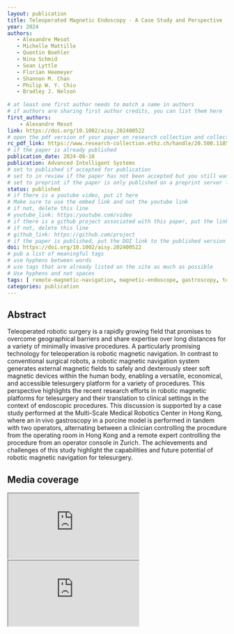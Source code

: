 ```yaml
---
layout: publication
title: Teleoperated Magnetic Endoscopy - A Case Study and Perspective
year: 2024
authors: 
   - Alexandre Mesot
   - Michelle Mattille
   - Quentin Boehler
   - Nina Schmid
   - Sean Lyttle
   - Florian Heemeyer
   - Shannon M. Chan
   - Philip W. Y. Chiu
   - Bradley J. Nelson
   
# at least one first author needs to match a name in authors
# if authors are sharing first author credits, you can list them here
first_authors: 
    - Alexandre Mesot
link: https://doi.org/10.1002/aisy.202400522
# open the pdf version of your paper on research collection and collect the link there
rc_pdf_link: https://www.research-collection.ethz.ch/handle/20.500.11850/689496
# if the paper is already published
publication_date: 2024-08-18
publication: Advanced Intelligent Systems
# set to published if accepted for publication
# set to in review if the paper has not been accepted but you still want a web presence for it
# set to preprint if the paper is only published on a preprint server like arxiv
status: published
# if there is a youtube video, put it here
# Make sure to use the embed link and not the youtube link
# if not, delete this line
# youtube_link: https:/youtube.com/video
# if there is a github project associated with this paper, put the link here
# if not, delete this line
# github_link: https://github.com/project
# if the paper is published, put the DOI link to the published version
doi: https://doi.org/10.1002/aisy.202400522
# pub a list of meaningful tags
# use hyphens between words
# use tags that are already listed on the site as much as possible
# Use hyphens and not spaces
tags: [ remote-magnetic-navigation, magnetic-endoscope, gastroscopy, telesurgery, in-vivo]
categories: publication
---
```


## Abstract ##
Teleoperated robotic surgery is a rapidly growing field that promises to overcome geographical barriers and share expertise over long distances for a variety of minimally invasive procedures. A particularly promising technology for teleoperation is robotic magnetic navigation. In contrast to conventional surgical robots, a robotic magnetic navigation system generates external magnetic fields to safely and dexterously steer soft magnetic devices within the human body, enabling a versatile, economical, and accessible telesurgery platform for a variety of procedures. This perspective highlights the recent research efforts in robotic magnetic platforms for telesurgery and their translation to clinical settings in the context of endoscopic procedures. This discussion is supported by a case study performed at the Multi-Scale Medical Robotics Center in Hong Kong, where an in vivo gastroscopy in a porcine model is performed in tandem with two operators, alternating between a clinician controlling the procedure from the operating room in Hong Kong and a remote expert controlling the procedure from an operator console in Zurich. The achievements and challenges of this study highlight the capabilities and future potential of robotic magnetic navigation for telesurgery.

## Media coverage ##

<div class="embed-responsive embed-responsive-16by9">
    <iframe class="embed-responsive-item" src="https://www.youtube.com/embed/Qy0F4xYLgOY" allowfullscreen></iframe>
</div>
<div class="embed-responsive embed-responsive-16by9">
    <iframe class="embed-responsive-item" src="https://www.youtube.com/embed/eewaPf--aE8?si=XhyVyL7xiC6I-EHq" allowfullscreen></iframe>
</div>
